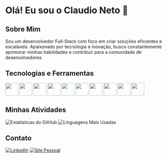 # Olá! Eu sou o Claudio Neto 👋

## Sobre Mim
Sou um desenvolvedor Full-Stack com foco em criar soluções eficientes e escaláveis. Apaixonado por tecnologia e inovação, busco constantemente aprimorar minhas habilidades e contribuir para a comunidade de desenvolvedores.

## Tecnologias e Ferramentas
<img src="https://cdn.jsdelivr.net/gh/devicons/devicon/icons/javascript/javascript-original.svg" width="40" height="40"/> <img src="https://cdn.jsdelivr.net/gh/devicons/devicon/icons/typescript/typescript-original.svg" width="40" height="40"/> <img src="https://cdn.jsdelivr.net/gh/devicons/devicon/icons/react/react-original.svg" width="40" height="40"/> <img src="https://cdn.jsdelivr.net/gh/devicons/devicon/icons/nodejs/nodejs-original.svg" width="40" height="40"/> <img src="https://cdn.jsdelivr.net/gh/devicons/devicon/icons/postgresql/postgresql-original.svg" width="40" height="40"/> <img src="https://cdn.jsdelivr.net/gh/devicons/devicon/icons/docker/docker-original.svg" width="40" height="40"/> <img src="https://cdn.jsdelivr.net/gh/devicons/devicon@latest/icons/nestjs/nestjs-original.svg" width="40" height="40" /> <img src="https://cdn.jsdelivr.net/gh/devicons/devicon@latest/icons/nextjs/nextjs-original.svg" width="40" height="40" /> <img src="https://cdn.jsdelivr.net/gh/devicons/devicon@latest/icons/tailwindcss/tailwindcss-original.svg" width="40" height="40" /> <img src="https://cdn.jsdelivr.net/gh/devicons/devicon@latest/icons/gitlab/gitlab-original.svg" width="40" height="40" />

## Minhas Atividades
![Estatísticas do GitHub](https://github-readme-stats.vercel.app/api?username=claudiofsn&show_icons=true&theme=dracula)
![Linguagens Mais Usadas](https://github-readme-stats.vercel.app/api/top-langs/?username=claudiofsn&layout=compact&theme=dracula)

## Contato
[![LinkedIn](https://img.shields.io/badge/LinkedIn-0077B5?style=for-the-badge&logo=linkedin&logoColor=white)](https://www.linkedin.com/in/claudio-felix)
[![Site Pessoal](https://img.shields.io/badge/Website-claudioneto.dev-blue?style=for-the-badge)](https://claudioneto.dev/)
